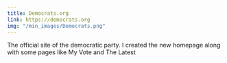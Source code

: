 ```yaml
---
title: Democrats.org
link: https://democrats.org
img: "/min_images/Democrats.png"
---
```


The official site of the democratic party. I created the new homepage along with some pages like My Vote and The Latest
